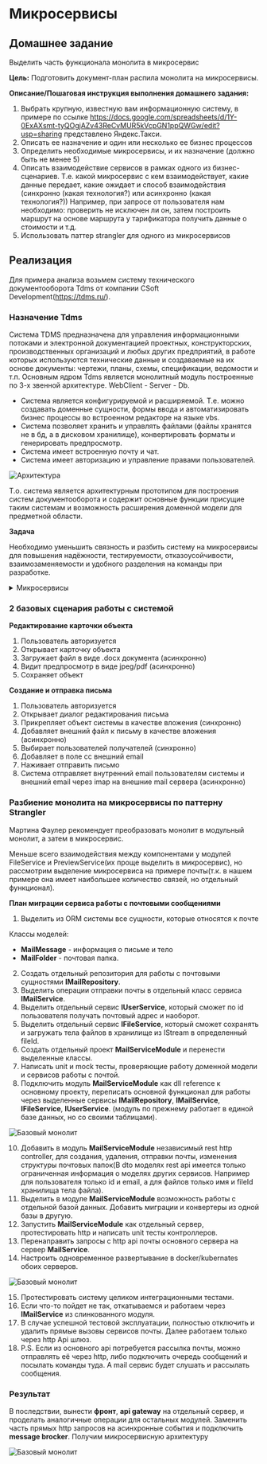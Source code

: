 # Микросервисы

## Домашнее задание
Выделить часть функционала монолита в микросервис

**Цель:**
Подготовить документ-план распила монолита на микросервисы.

**Описание/Пошаговая инструкция выполнения домашнего задания:**

1) Выбрать крупную, известную вам информационную систему, 
в примере по ссылке https://docs.google.com/spreadsheets/d/1Y-0ExAXsmt-tyQOgjAZv43ReCvMUR5kVcpGN1ppQWGw/edit?usp=sharing представлено Яндекс.Такси. 
2) Описать ее назначение и один или несколько ее бизнес процессов
3) Определить необходимые микросервисы, и их назначение (должно быть не менее 5)
4) Описать взаимодействие сервисов в рамках одного из бизнес-сценариев. 
Т.е. какой микросервис с кем взаимодействует, какие данные передает, какие ожидает и способ взаимодействия (синхронно (какая технология?) 
или асинхронно (какая технология?)) 
Например, при запросе от пользователя нам необходимо: 
проверить не исключен ли он,
затем построить маршрут
на основе маршрута у тарификатора получить данные о стоимости
и т.д.
5) Использовать паттер strangler для одного из микросервисов

## Реализация

Для примера анализа возьмем систему технического документооборота Tdms от компании CSoft Development(https://tdms.ru/).

### Назначение Tdms

Система TDMS предназначена для управления информационными потоками и электронной документацией проектных, конструкторских, производственных организаций и любых других предприятий, в работе которых используются технические данные и создаваемые на их основе документы: чертежи, планы, схемы, спецификации, ведомости и т.п.
Основным ядром Tdms является монолитный модуль построенные по 3-х звенной архитектуре.
WebClient - Server - Db.
+ Система является конфигурируемой и расширяемой. Т.е. можно создавать доменные сущности, формы ввода и автоматизировать бизнес процессы во встроенном редакторе на языке vbs.
+ Система позволяет хранить и управлять файлами (файлы хранятся не в бд, а в дисковом хранилище), конвертировать форматы и генерировать предпросмотр.
+ Система имеет встроенную почту и чат.
+ Система имеет авторизацию и управление правами пользователей.

![Архитектура](/Architecture.png) 

Т.о. система является архитектурным прототипом для построения систем документооборота и содержит основные функции присущие таким системам и возможность расширения доменной модели для предметной области.

**Задача**

Необходимо уменьшить связность и разбить систему на микросервисы для повышения надёжности, тестируемости, отказоусойчивости, взаимозаменяемости и удобного разделения на команды при разработке.

<details>
**<summary>Микросервисы</summary>**

+ Основная доменная модель и пользовательские расширения
+ Управление пользователями
+ Почта
+ Чат
+ Хранение тел файлов
+ Генерация предпросмотра
+ Планировщик команд запускаемых по расписанию

Замечание: Доменную бизнес модель(расширяемую разработчиками конфигурации) и бизнес сервисы, предполагается оставить в одном микросервисе(в силу того, что архитектура расширяемой части имеет api и сильную связность).

**Взаимодествие выделенных микросервисов:**

![Взаимодействие микросервисов](/ServicesCooperation.png) 
</details>

### 2 базовых сценария работы с системой

**Редактирование карточки объекта**

1) Пользователь авторизуется
2) Открывает карточку объекта
3) Загружает файл в виде .doсx документа (асинхронно)
4) Видит предпросмотр в виде jpeg/pdf (асинхронно)
5) Сохраняет объект

**Создание и отправка письма**

1) Пользователь авторизуется
2) Открывает диалог редактирования письма
3) Прикрепляет объект системы в качестве вложения (синхронно)
4) Добавляет внешний файл к письму в качестве вложения (асинхронно)
3) Выбирает пользователей получателей (синхронно)
4) Добавляет в поле сc внешний email
5) Наживает отправить письмо
6) Система отправляет внутренний email пользователям системы и внешний email
через imap на внешние mail сервера (асинхронно)

### Разбиение монолита на микросервисы по паттерну Strangler

Мартина Фаулер рекомендует преобразовать монолит в модульный монолит, а затем в микросервис. 

Меньше всего взаимодействия между компонентами у модулей FileService и PreviewService(их проще выделить в микросервис), но рассмотрим выделение микросервиса на примере почты(т.к. в нашем примере она имеет наибольшее количество связей, но отдельный функционал).

**План миграции сервиса работы с почтовыми сообщениями**

1) Выделить из ORM системы все сущности, которые относятся к почте  

Классы моделей:
+ **MailMessage** - информация о письме и тело  
+ **MailFolder** - почтовая папка.  
2) Создать отдельный репозитория для работы с почтовыми сущностями
    **IMailRepository**.
3) Выделить операции отправки почты в отдельный класс сервиса
    **IMailService**.
4) Выделить отдельный сервис **IUserService**, который сможет по id пользователя получать почтовый адрес и наоборот.
5) Выделить отдельный сервис **IFileService**, который сможет сохранять и загружать тела файлов в хранилище из IStream в определенный fileId.
6) Создать отдельный проект **MailServiceModule** и перенести выделенные классы.
7) Написать unit и mock тесты, проверяющие работу доменной модели и сервисов работы с почтой.
9) Подключить модуль **MailServiceModule** как dll reference к основному проекту, переписать основной функционал для работы через выделенные сервисы **IMailRepository**, **IMailService**, **IFileService**, **IUserService**.
(модуль по прежнему работает в единой базе данных, но со своими таблицами).

![Базовый монолит](/ArchitectureStrangler.2.png) 

10) Добавить в модуль **MailServiceModule** независимый rest http controller, для создания, удаления, отправки почты, изменения структуры почтовых папок(В dto моделях rest api имеется только ограниченная информация о моделях других сервисов. Например для пользователя только id и email, а для файлов только имя и fileId хранилища тела файла).
11) Выделить в модуле **MailServiceModule** возможность работы с отдельной базой данных. Добавить миграции и конвертеры из одной базы в другую.
12) Запустить **MailServiceModule** как отдельный сервер, протестировать http и написать unit тесты контроллеров.
13) Перенаправить запросы с http api почты основного сервера на сервер **MailService**.
14) Настроить одновременное развертывание в docker/kubernates обоих серверов.

![Базовый монолит](/ArchitectureStrangler.3.png) 

15) Протестировать систему целиком интеграционными тестами.
16) Если что-то пойдет не так, откатываемся и работаем через **IMailService** из слинкованного модуля.
17) В случае успешной тестовой эксплуатации, полностью отключить и удалить прямые вызовы сервисов почты. Далее работаем только через http Api шлюз.
18) P.S. Если из основного api потребуется рассылка почты, можно отправлять её через http, либо подключить очередь сообщений и посылать команды туда. А mail сервис будет слушать и рассылать сообщения.

### Результат

В последствии, вынести **фронт**, **api gateway** на отдельный сервер, и проделать аналогичные операции для остальных модулей. Заменить часть прямых http запросов на асинхронные события и подключить **message brocker**. Получим микросервисную архитектуру

![Базовый монолит](/ArchitectureStrangler.Microservices.png) 

